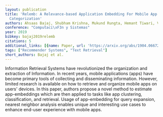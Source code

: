 ```yaml
---
layout: publication
title: 'Relemb: A Relevance-based Application Embedding For Mobile App Retrieval And
  Categorization'
authors: Ahsaas Bajaj, Shubham Krishna, Mukund Rungta, Hemant Tiwari, Vanraj Vala
conference: "Computaci\xF3n y Sistemas"
year: 2019
bibkey: bajaj2019relemb
citations: 5
additional_links: [{name: Paper, url: 'https://arxiv.org/abs/1904.06672'}]
tags: ["Recommender Systems", "Text Retrieval"]
short_authors: Bajaj et al.
---
```

Information Retrieval Systems have revolutionized the organization and
extraction of Information. In recent years, mobile applications (apps) have
become primary tools of collecting and disseminating information. However,
limited research is available on how to retrieve and organize mobile apps on
users' devices. In this paper, authors propose a novel method to estimate
app-embeddings which are then applied to tasks like app clustering,
classification, and retrieval. Usage of app-embedding for query expansion,
nearest neighbor analysis enables unique and interesting use cases to enhance
end-user experience with mobile apps.